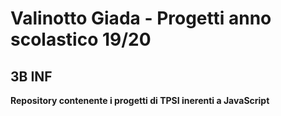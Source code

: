 # Valinotto Giada - Progetti anno scolastico 19/20

## 3B INF

**Repository contenente i progetti di TPSI inerenti a JavaScript**
